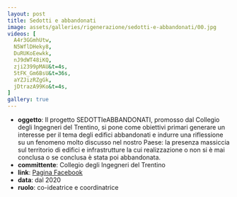 ```yaml
---
layout: post
title: Sedotti e abbandonati
image: assets/galleries/rigenerazione/sedotti-e-abbandonati/00.jpg
videos: [
  A4r3GGmhUtw,
  N5WflDHeky8,
  DuRUKoEewkk,
  nJ9dWT48iKQ,
  zji2399pMAU&t=4s,
  5tFK_Gm6BsU&t=36s,
  aYZJizRZgGk,
  jDtrazA99Ko&t=4s,
]
gallery: true
---
```


- **oggetto**: Il progetto SEDOTTIeABBANDONATI, promosso dal Collegio degli Ingegneri del Trentino, si pone come obiettivi primari generare un interesse per il tema degli edifici abbandonati e indurre una riflessione su un fenomeno molto discusso nel nostro Paese: la presenza massiccia sul territorio di edifici e infrastrutture la cui realizzazione o non si è mai conclusa o se conclusa è stata poi abbandonata.
- **committente**: Collegio degli Ingegneri del Trentino
- **link**: [Pagina Facebook](https://www.facebook.com/SEDOTTIeABBANDONATI)
- **data**: dal 2020
- **ruolo**: co-ideatrice e coordinatrice

